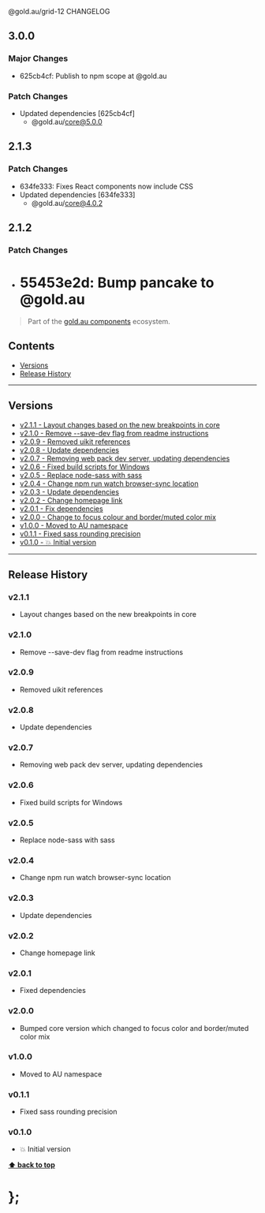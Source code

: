 @gold.au/grid-12 CHANGELOG

## 3.0.0

### Major Changes

- 625cb4cf: Publish to npm scope at @gold.au

### Patch Changes

- Updated dependencies [625cb4cf]
  - @gold.au/core@5.0.0

## 2.1.3

### Patch Changes

- 634fe333: Fixes React components now include CSS
- Updated dependencies [634fe333]
  - @gold.au/core@4.0.2

## 2.1.2

### Patch Changes

- # 55453e2d: Bump pancake to @gold.au

> Part of the [gold.au components](https://github.com/designsystemau/gold-design-system/) ecosystem.

## Contents

- [Versions](#install)
- [Release History](#release-history)

---

## Versions

- [v2.1.1 - Layout changes based on the new breakpoints in core](#v211)
- [v2.1.0 - Remove --save-dev flag from readme instructions](#v210)
- [v2.0.9 - Removed uikit references](#v209)
- [v2.0.8 - Update dependencies](#v208)
- [v2.0.7 - Removing web pack dev server, updating dependencies](#v207)
- [v2.0.6 - Fixed build scripts for Windows](#v206)
- [v2.0.5 - Replace node-sass with sass](#v205)
- [v2.0.4 - Change npm run watch browser-sync location](#v204)
- [v2.0.3 - Update dependencies](#v203)
- [v2.0.2 - Change homepage link](#v202)
- [v2.0.1 - Fix dependencies](#v201)
- [v2.0.0 - Change to focus colour and border/muted color mix](#v200)
- [v1.0.0 - Moved to AU namespace](#v100)
- [v0.1.1 - Fixed sass rounding precision](#v011)
- [v0.1.0 - 💥 Initial version](#v010)

---

## Release History

### v2.1.1

- Layout changes based on the new breakpoints in core

### v2.1.0

- Remove --save-dev flag from readme instructions

### v2.0.9

- Removed uikit references

### v2.0.8

- Update dependencies

### v2.0.7

- Removing web pack dev server, updating dependencies

### v2.0.6

- Fixed build scripts for Windows

### v2.0.5

- Replace node-sass with sass

### v2.0.4

- Change npm run watch browser-sync location

### v2.0.3

- Update dependencies

### v2.0.2

- Change homepage link

### v2.0.1

- Fixed dependencies

### v2.0.0

- Bumped core version which changed to focus color and border/muted color mix

### v1.0.0

- Moved to AU namespace

### v0.1.1

- Fixed sass rounding precision

### v0.1.0

- 💥 Initial version

**[⬆ back to top](#contents)**

# };
